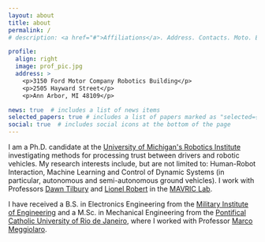 ```yaml
---
layout: about
title: about
permalink: /
# description: <a href="#">Affiliations</a>. Address. Contacts. Moto. Etc.

profile:
  align: right
  image: prof_pic.jpg
  address: >
    <p>3150 Ford Motor Company Robotics Building</p>
    <p>2505 Hayward Street</p>
    <p>Ann Arbor, MI 48109</p>

news: true  # includes a list of news items
selected_papers: true # includes a list of papers marked as "selected={true}"
social: true  # includes social icons at the bottom of the page
---
```



I am a Ph.D. candidate at the [University of Michigan's Robotics Institute](http://robotics.umich.edu) investigating methods for processing trust between drivers and robotic vehicles. My research interests include, but are not limited to: Human-Robot Interaction, Machine Learning and Control of Dynamic Systems (in particular, autonomous and semi-autonomous ground vehicles).
I work with Professors [Dawn Tilbury](https://me.engin.umich.edu/people/faculty/dawn-tilbury) and [Lionel Robert](https://www.si.umich.edu/people/lionel-robert) in the [MAVRIC Lab](https://mavric.si.umich.edu/).

I have received a B.S. in Electronics Engineering from the [Military Institute of Engineering](http://www.ime.eb.mil.br/en/) and a M.Sc. in Mechanical Engineering from the [Pontifical Catholic University of Rio de Janeiro](http://www.puc-rio.br/english/), where I worked with Professor [Marco Meggiolaro](https://scholar.google.com/citations?user=8_LP4XYAAAAJ&hl=en).

 <!-- Write your biography here. Tell the world about yourself. Link to your favorite [subreddit](http://reddit.com){:target="\_blank"}. You can put a picture in, too. The code is already in, just name your picture `prof_pic.jpg` and put it in the `img/` folder. -->


<!-- Put your address / P.O. box / other info right below your picture. You can also disable any these elements by editing `profile` property of the YAML header of your `_pages/about.md`. Edit `_bibliography/papers.bib` and Jekyll will render your [publications page](/al-folio/publications/) automatically.

Link to your social media connections, too. This theme is set up to use [Font Awesome icons](http://fortawesome.github.io/Font-Awesome/){:target="\_blank"} and [Academicons](https://jpswalsh.github.io/academicons/){:target="\_blank"}, like the ones below. Add your Facebook, Twitter, LinkedIn, Google Scholar, or just disable all of them. -->
